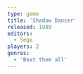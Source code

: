 ```yaml
---
type: game
title: 'Shadow Dancer'
released: 1989
editors: 
  - Sega
players: 2
genres:
  - 'Beat them all'
---
```

